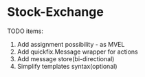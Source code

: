 # Stock-Exchange

TODO items:


1. Add assignment possibility - as MVEL
2. Add quickfix.Message wrapper for actions
3. Add message store(bi-directional)
4. Simplify templates syntax(optional)
